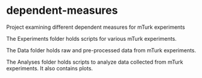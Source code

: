 dependent-measures
==================

Project examining different dependent measures for mTurk experiments

The Experiments folder holds scripts for various mTurk experiments.

The Data folder holds raw and pre-processed data from mTurk experiments.

The Analyses folder holds scripts to analyze data collected from mTurk experiments. It also contains plots.


